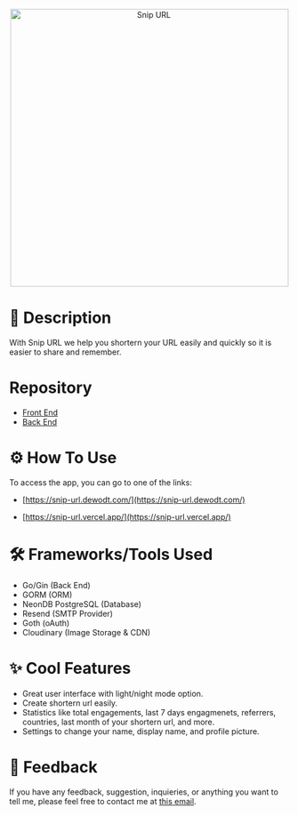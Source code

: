<p align="center">
<img src="https://snip-url.dewodt.com/logo-full.png" alt="Snip URL" width="500">
</p>

# 🔭 Description

With Snip URL we help you shortern your URL easily and quickly so it is easier to share and remember.

# Repository

- [Front End](https://github.com/dewodt/snip-url-fe)
- [Back End](https://github.com/dewodt/snip-url-be)

# ⚙️ How To Use

To access the app, you can go to one of the links:

- [https://snip-url.dewodt.com/](https://snip-url.dewodt.com/)

- [https://snip-url.vercel.app/](https://snip-url.vercel.app/)

# 🛠️ Frameworks/Tools Used

- Go/Gin (Back End)
- GORM (ORM)
- NeonDB PostgreSQL (Database)
- Resend (SMTP Provider)
- Goth (oAuth)
- Cloudinary (Image Storage & CDN)

# ✨ Cool Features

- Great user interface with light/night mode option.
- Create shortern url easily.
- Statistics like total engagements, last 7 days engagmenets, referrers, countries, last month of your shortern url, and more.
- Settings to change your name, display name, and profile picture.

# 📩 Feedback

If you have any feedback, suggestion, inquieries, or anything you want to tell me, please feel free to contact me at [this email](mailto:dewantorotriatmojo@gmail.com).
